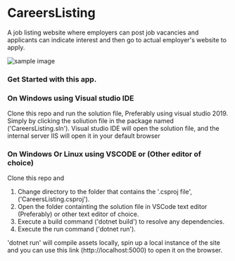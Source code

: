 # CareersListing
A job listing website where employers can post job vacancies and applicants can indicate interest 
and then go to actual employer's website to apply.    

![sample image](wwwroot/images/sample.png)

### Get Started with this app.

### On Windows using Visual studio IDE
Clone this repo and run the solution file, Preferably using visual studio 2019. 
Simply by clicking the soliution file in the package named ('CareersListing.sln'). 
Visual studio IDE will open the solution file, and the internal server IIS will open it in your default browser 

### On Windows Or Linux using VSCODE or (Other editor of choice)
Clone this repo and 
1. Change directory to the folder that contains the '.csproj file', ('CareersListing.csproj').
2. Open the folder containting the solution file in VSCode text editor (Preferably) or other text editor of choice.
3. Execute a build command ('dotnet build') to resolve any dependencies.
4. Execute the run command ('dotnet run').

'dotnet run' will compile assets locally, spin up a local instance of the site and you can use 
this link (http://localhost:5000) to open it on the browser.
